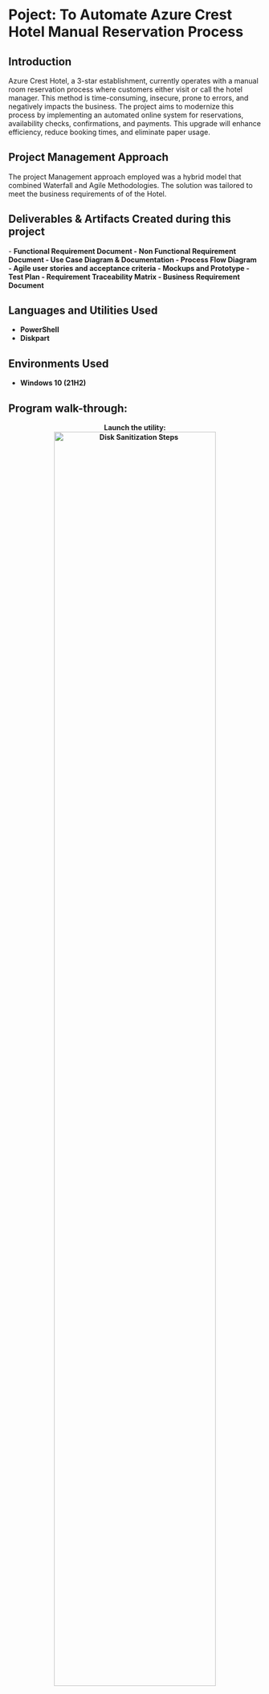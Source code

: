 <h1>Poject: To Automate Azure Crest Hotel Manual Reservation Process</h1>


<h2>Introduction</h2>
Azure Crest Hotel, a 3-star establishment, currently operates with a manual room reservation process where customers either visit or call the hotel manager. This method is time-consuming, insecure, prone to errors, and negatively impacts the business. The project aims to modernize this process by implementing an automated online system for reservations, availability checks, confirmations, and payments. This upgrade will enhance efficiency, reduce booking times, and eliminate paper usage.
<br />
<h2>Project Management Approach</h2>
The project Management approach employed was a hybrid model that combined Waterfall and Agile Methodologies. The solution was tailored to meet the business requirements of of the Hotel.

<h2>Deliverables & Artifacts Created during this project</h2>
- <b>Functional Requirement Document<b>
- <b>Non Functional Requirement Document<b>
- Use Case Diagram & Documentation
- Process Flow Diagram 
- Agile user stories and acceptance criteria
- Mockups and Prototype
- Test Plan
- Requirement Traceability Matrix
- Business Requirement Document


<h2>Languages and Utilities Used</h2>

- <b>PowerShell</b> 
- <b>Diskpart</b>

<h2>Environments Used </h2>

- <b>Windows 10</b> (21H2)

<h2>Program walk-through:</h2>

<p align="center">
Launch the utility: <br/>
<img src="https://i.imgur.com/62TgaWL.png" height="80%" width="80%" alt="Disk Sanitization Steps"/>
<br />
<br />
Select the disk:  <br/>
<img src="https://i.imgur.com/tcTyMUE.png" height="80%" width="80%" alt="Disk Sanitization Steps"/>
<br />
<br />
Enter the number of passes: <br/>
<img src="https://i.imgur.com/nCIbXbg.png" height="80%" width="80%" alt="Disk Sanitization Steps"/>
<br />
<br />
Confirm your selection:  <br/>
<img src="https://i.imgur.com/cdFHBiU.png" height="80%" width="80%" alt="Disk Sanitization Steps"/>
<br />
<br />
Wait for process to complete (may take some time):  <br/>
<img src="https://i.imgur.com/JL945Ga.png" height="80%" width="80%" alt="Disk Sanitization Steps"/>
<br />
<br />
Sanitization complete:  <br/>
<img src="https://i.imgur.com/K71yaM2.png" height="80%" width="80%" alt="Disk Sanitization Steps"/>
<br />
<br />
Observe the wiped disk:  <br/>
<img src="https://i.imgur.com/AeZkvFQ.png" height="80%" width="80%" alt="Disk Sanitization Steps"/>
</p>

<!--
 ```diff
- text in red
+ text in green
! text in orange
# text in gray
@@ text in purple (and bold)@@
```
--!>
